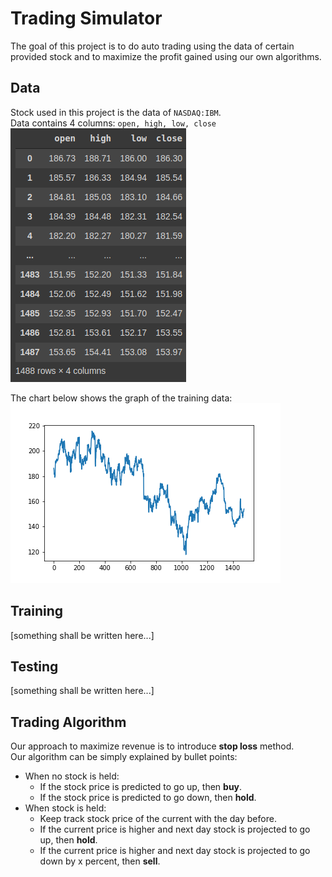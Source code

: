 # Trading Simulator

The goal of this project is to do auto trading using the data of certain provided stock and to maximize the profit gained using our own algorithms.

## Data

Stock used in this project is the data of ```NASDAQ:IBM```.  
Data contains 4 columns: ```open, high, low, close```  
![Table sample](/img/table.png)

The chart below shows the graph of the training data:  
![Chart sample](/img/chart.png)

## Training
[something shall be written here...]

## Testing
[something shall be written here...]

## Trading Algorithm
Our approach to maximize revenue is to introduce **stop loss** method.  
Our algorithm can be simply explained by bullet points:
- When no stock is held:
  - If the stock price is predicted to go up, then **buy**.
  - If the stock price is predicted to go down, then **hold**.
- When stock is held:
  - Keep track stock price of the current with the day before.
  - If the current price is higher and next day stock is projected to go up, then **hold**.
  - If the current price is higher and next day stock is projected to go down by x percent, then **sell**.
